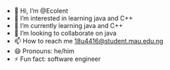 - 👋 Hi, I’m @Ecolent
- 👀 I’m interested in learning java and C++
- 🌱 I’m currently learning java and C++
- 💞️ I’m looking to collaborate on java 
- 📫 How to reach me 18u4416@student.mau.edu.ng
- 😄 Pronouns: he/him
- ⚡ Fun fact: software engineer 

<!---
Ecolent/Ecolent is a ✨ special ✨ repository because its `README.md` (this file) appears on your GitHub profile.
You can click the Preview link to take a look at your changes.
--->

